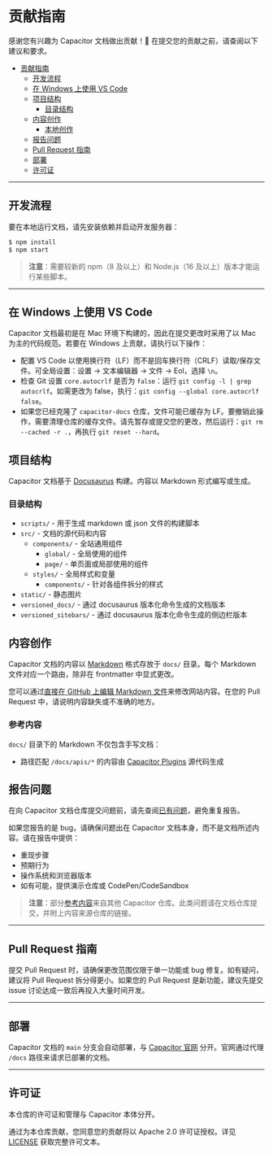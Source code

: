 # 贡献指南

感谢您有兴趣为 Capacitor 文档做出贡献！:tada: 在提交您的贡献之前，请查阅以下建议和要求。

- [贡献指南](#贡献指南)
  - [开发流程](#开发流程)
  - [在 Windows 上使用 VS Code](#在-windows-上使用-vs-code)
  - [项目结构](#项目结构)
    - [目录结构](#目录结构)
  - [内容创作](#内容创作)
    - [本地创作](#本地创作)
  - [报告问题](#报告问题)
  - [Pull Request 指南](#pull-request-指南)
  - [部署](#部署)
  - [许可证](#许可证)

---

## 开发流程

要在本地运行文档，请先安装依赖并启动开发服务器：

```sh
$ npm install
$ npm start
```

> **注意**：需要较新的 npm（8 及以上）和 Node.js（16 及以上）版本才能运行某些脚本。

---

## 在 Windows 上使用 VS Code

Capacitor 文档最初是在 Mac 环境下构建的，因此在提交更改时采用了以 Mac 为主的代码规范。若要在 Windows 上贡献，请执行以下操作：

- 配置 VS Code 以使用换行符（LF）而不是回车换行符（CRLF）读取/保存文件。可全局设置：设置 -> 文本编辑器 -> 文件 -> Eol，选择 `\n`。
- 检查 Git 设置 `core.autocrlf` 是否为 `false`：运行 `git config -l | grep autocrlf`。如需更改为 false，执行：`git config --global core.autocrlf false`。
- 如果您已经克隆了 `capacitor-docs` 仓库，文件可能已缓存为 LF。要撤销此操作，需要清理仓库的缓存文件。请先暂存或提交您的更改，然后运行：`git rm --cached -r .`，再执行 `git reset --hard`。

## 项目结构

Capacitor 文档基于 [Docusaurus](https://docusaurus.io/) 构建。内容以 Markdown 形式编写或生成。

### 目录结构

- `scripts/` - 用于生成 markdown 或 json 文件的构建脚本
- `src/` - 文档的源代码和内容
  - `components/` - 全站通用组件
    - `global/` - 全局使用的组件
    - `page/` - 单页面或局部使用的组件
  - `styles/` - 全局样式和变量
    - `components/` - 针对各组件拆分的样式
- `static/` - 静态图片
- `versioned_docs/` - 通过 docusaurus 版本化命令生成的文档版本
- `versioned_sitebars/` - 通过 docusaurus 版本化命令生成的侧边栏版本

## 内容创作

Capacitor 文档的内容以 [Markdown](https://commonmark.org/) 格式存放于 `docs/` 目录。每个 Markdown 文件对应一个路由，除非在 frontmatter 中显式更改。

您可以通过[直接在 GitHub 上编辑 Markdown 文件](https://help.github.com/articles/editing-files-in-another-user-s-repository/)来修改网站内容。在您的 Pull Request 中，请说明内容缺失或不准确的地方。

### 参考内容

`docs/` 目录下的 Markdown 不仅包含手写文档：

- 路径匹配 `/docs/apis/*` 的内容由 [Capacitor Plugins](https://github.com/ionic-team/capacitor-plugins) 源代码生成

## 报告问题

在向 Capacitor 文档仓库提交问题前，请先查阅[已有问题](https://github.com/ionic-team/capacitor-docs/issues)，避免重复报告。

如果您报告的是 bug，请确保问题出在 Capacitor 文档本身，而不是文档所述内容。请在报告中提供：

- 重现步骤
- 预期行为
- 操作系统和浏览器版本
- 如有可能，提供演示仓库或 CodePen/CodeSandbox

> **注意**：部分[参考内容](#参考内容)来自其他 Capacitor 仓库。此类问题请在文档仓库提交，并附上内容来源仓库的链接。

---

## Pull Request 指南

提交 Pull Request 时，请确保更改范围仅限于单一功能或 bug 修复。如有疑问，建议将 Pull Request 拆分得更小。如果您的 Pull Request 是新功能，建议先提交 issue 讨论达成一致后再投入大量时间开发。

---

## 部署

Capacitor 文档的 `main` 分支会自动部署，与 [Capacitor 官网](https://github.com/ionic-team/capacitor-site) 分开。官网通过代理 `/docs` 路径来请求已部署的文档。

---

## 许可证

本仓库的许可证和管理与 Capacitor 本体分开。

通过为本仓库贡献，您同意您的贡献将以 Apache 2.0 许可证授权。详见 [LICENSE](../LICENSE) 获取完整许可文本。
